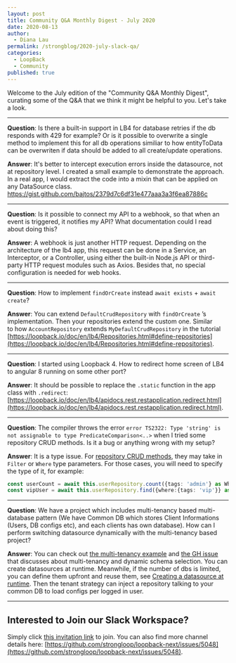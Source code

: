 ```yaml
---
layout: post
title: Community Q&A Monthly Digest - July 2020
date: 2020-08-13
author:
  - Diana Lau
permalink: /strongblog/2020-july-slack-qa/
categories:
  - LoopBack
  - Community
published: true
---
```


Welcome to the July edition of the "Community Q&A Monthly Digest", curating some of the Q&A that we think it might be helpful to you. Let's take a look.

<!--more-->

--- 
**Question**: Is there a built-in support in LB4 for database retries if the db responds with 429 for example? Or is it possible to overwrite a single method to implement this for all db operations similiar to how entityToData can be overwriten if data should be added to all create/update operations.

**Answer**: It's better to intercept execution errors inside the datasource, not at repository level. I created a small example to demonstrate the approach. In a real app, I would extract the code into a mixin that can be applied on any DataSource class.
https://gist.github.com/bajtos/2379d7c6df31e477aaa3a3f6ea87886c

--- 

**Question**: Is it possible to connect my API to a webhook, so that when an event is triggered, it notifies my API? What documentation could I read about doing this?

**Answer**: A webhook is just another HTTP request. Depending on the architecture of the lb4 app, this request can be done in a Service, an Interceptor, or a Controller, using either the built-in Node.js API or third-party HTTP request modules such as Axios.
Besides that, no special configuration is needed for web hooks. 

---

**Question**: How to implement `findOrCreate` instead `await exists` + `await create`?

**Answer**: You can extend `DefaultCrudRepository` with `findOrCreate` ’s implementation.
Then your repositories extend the custom one. Similar to how `AccountRepository` extends `MyDefaultCrudRepository` in the tutorial [https://loopback.io/doc/en/lb4/Repositories.html#define-repositories](https://loopback.io/doc/en/lb4/Repositories.html#define-repositories).

---

**Question**: I started using Loopback 4. How to redirect home screen of LB4 to angular 8 running on some other port?

**Answer**: It should be possible to replace the `.static` function in the app class with `.redirect`: [https://loopback.io/doc/en/lb4/apidocs.rest.restapplication.redirect.html](https://loopback.io/doc/en/lb4/apidocs.rest.restapplication.redirect.html).

---

**Question**: The compiler throws the error `error TS2322: Type 'string' is not assignable to type PredicateComparison<..>` when I tried some repository CRUD methods. Is it a bug or anything wrong with my setup?

**Answer**: It is a type issue. For [repository CRUD methods](https://loopback.io/doc/en/lb4/apidocs.repository.defaultcrudrepository.html#methods), they may take in `Filter` or `Where` type parameters. For those cases, you will need to specify the type of it, for example:

```ts
const userCount = await this.userRepository.count({tags: 'admin'} as Where<User>);
const vipUser = await this.userRepository.find({where:{tags: 'vip'}} as Filter<User>);
```

---

**Question**: We have a project which includes multi-tenancy based multi-database pattern (We have Common DB which stores Client Informations (Users, DB configs etc), and each clients has own database). How can I perform switching datasource dynamically with the multi-tenancy based project?

**Answer**: You can check out [the multi-tenancy example](https://github.com/strongloop/loopback-next/tree/master/examples/multi-tenancy) and [the GH issue](https://github.com/strongloop/loopback-next/issues/5056) that discusses about multi-tenancy and dynamic schema selection. You can create datasources at runtime. Meanwhile, if the number of dbs is limited, you can define them upfront and reuse them, see [Creating a datasource at runtime](https://loopback.io/doc/en/lb4/DataSources.html#creating-a-datasource-at-runtime). Then the tenant strategy can inject a repository talking to your common DB to load configs per logged in user.

---

## Interested to Join our Slack Workspace?
Simply click [this invitation link](https://join.slack.com/t/loopbackio/shared_invite/zt-8lbow73r-SKAKz61Vdao~_rGf91pcsw) to join. You can also find more channel details here: [https://github.com/strongloop/loopback-next/issues/5048](https://github.com/strongloop/loopback-next/issues/5048).
